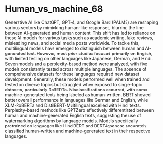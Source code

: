 # Human_vs_machine_68

Generative AI like ChatGPT, GPT-4, and Google Bard (PALM2) are reshaping various sectors by mimicking human-like responses, blurring the line between AI-generated and human content. This shift has led to reliance on these AI models for various tasks such as academic writing, fake reviews, misleading news, and social media posts worldwide. To tackle this, multilingual models have emerged to distinguish between human and AI-generated text. However, most prior studies focused primarily on English, with limited testing on other languages like Japanese, German, and Hindi. Seven models and a perplexity-based method were analyzed, with five models consistently tested across multiple languages. The absence of comprehensive datasets for these languages required new dataset development. Generally, these models performed well when trained and tested on diverse topics but struggled when exposed to single-topic datasets, particularly RoBERTa. Misclassifications occurred, with some machine-generated texts being labeled as human-written. BERT showed better overall performance in languages like German and English, while XLM-RoBERTa and DistilBERT-Multilingual excelled with Hindi texts. Perplexity-based methods like GPTZero effectively differentiated between human and machine-generated English texts, suggesting the use of watermarking algorithms by language models. Models specifically pretrained on languages like HindiBERT and BERTJapanese accurately classified human-written and machine-generated text in their respective languages.
